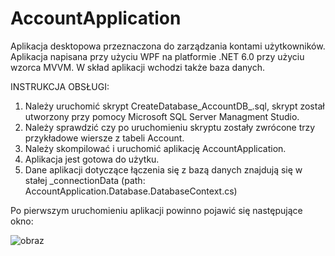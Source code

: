 # AccountApplication
Aplikacja desktopowa przeznaczona do zarządzania kontami użytkowników. Aplikacja napisana przy użyciu WPF na platformie .NET 6.0 przy użyciu wzorca MVVM. W skład aplikacji wchodzi także baza danych.


INSTRUKCJA OBSŁUGI:
1. Należy uruchomić skrypt CreateDatabase_AccountDB_.sql, skrypt został utworzony przy pomocy Microsoft SQL Server Managment Studio.
2. Należy sprawdzić czy po uruchomieniu skryptu zostały zwrócone trzy przykładowe wiersze z tabeli Account.
3. Należy skompilować i uruchomić aplikację AccountApplication.
4. Aplikacja jest gotowa do użytku.
5. Dane aplikacji dotyczące łączenia się z bazą danych znajdują się w stałej _connectionData (path: AccountApplication.Database.DatabaseContext.cs) 


Po pierwszym uruchomieniu aplikacji powinno pojawić się następujące okno:


![obraz](https://user-images.githubusercontent.com/38622355/165308445-5c2a21f5-3e93-4983-9dc3-4dea98d162f8.png)

